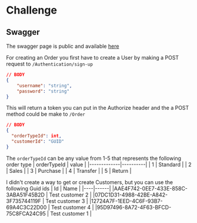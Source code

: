 # Challenge
## Swagger
The swagger page is public and available [here](http://redchallenge-dev.eba-wpfvidda.us-west-2.elasticbeanstalk.com/swagger/index.html)

For creating an Order you first have to create a User by making a POST request to `/Authentication/sign-up`
``` JSON
// BODY
{
    "username": "string",
    "password": "string"
}
```
This will return a token you can put in the Authorize header
and the a POST method could be make to `/Order`
``` JSON
// BODY
{
  "orderTypeId": int,
  "customerId": "GUID"
}
```
The `orderTypeId` can be any value from 1-5 that represents the following order type
| orderTypeId | value    |
|-------------|----------|
|     1       | Standard |
|     2       | Sales    |
|     3       | Purchase |
|     4       | Transfer |
|     5       | Return   |

I didn't create a way to get or create Customers, but you can use the following Guid ids
| Id | Name |
|----|------|
|AAE4F742-0EE7-433E-858C-3ABA51F45B2D | Test customer 2 |
|07DC1D31-4988-42BE-A842-3F735744119F | Test customer 3 |
|12724A7F-1EED-4C6F-93B7-69A4C3C22D00 | Test customer 4 |
|95D97496-8A72-4F63-BFCD-75C8FCA24C95 | Test customer 1 |
